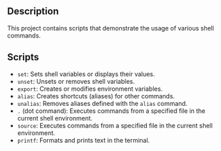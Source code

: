 ## Description

This project contains scripts that demonstrate the usage of various shell commands.

## Scripts

- `set`: Sets shell variables or displays their values.
- `unset`: Unsets or removes shell variables.
- `export`: Creates or modifies environment variables.
- `alias`: Creates shortcuts (aliases) for other commands.
- `unalias`: Removes aliases defined with the `alias` command.
- `.` (dot command): Executes commands from a specified file in the current shell environment.
- `source`: Executes commands from a specified file in the current shell environment.
- `printf`: Formats and prints text in the terminal.
